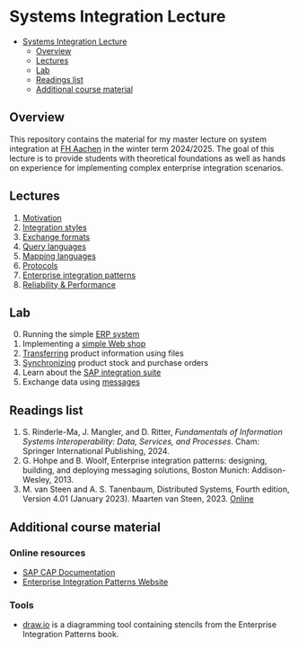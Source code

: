 # Systems Integration Lecture

<!--toc:start-->

- [Systems Integration Lecture](#systems-integration-lecture)
  - [Overview](#overview)
  - [Lectures](#lectures)
  - [Lab](#lab)
  - [Readings list](#readings-list)
  - [Additional course material](#additional-course-material)
  <!--toc:end-->

## Overview

This repository contains the material for my master lecture on system
integration at [FH Aachen](https://fh-aachen.de) in the winter term 2024/2025.
The goal of this lecture is to provide students with theoretical foundations as
well as hands on experience for implementing complex enterprise integration
scenarios.

## Lectures

1. [Motivation](lectures/motivation.md)
1. [Integration styles](lectures/integration-styles.md)
1. [Exchange formats](lectures/exchange-formats.md)
1. [Query languages](lectures/query-languages.md)
1. [Mapping languages](lectures/mapping-languages.md)
1. [Protocols](lectures/protocols.md)
1. [Enterprise integration patterns](lectures/enterprise-integration-patterns.md)
1. [Reliability & Performance](lectures/reliability-performance.md)

## Lab

0. Running the simple [ERP system](./lab/mini-erp.md)
1. Implementing a [simple Web shop](./lab/simple-web-shop.md)
2. [Transferring](./lab/file-transfer.md) product information using files
3. [Synchronizing](./lab/rpc.md) product stock and purchase orders
4. Learn about the [SAP integration suite](./lab/integration-suite.md)
5. Exchange data using [messages](./lab/messaging.md)

## Readings list

1. S. Rinderle-Ma, J. Mangler, and D. Ritter, _Fundamentals of Information
   Systems Interoperability: Data, Services, and Processes_. Cham: Springer
   International Publishing, 2024.
2. G. Hohpe and B. Woolf, Enterprise integration patterns: designing, building,
   and deploying messaging solutions, Boston Munich: Addison-Wesley, 2013.
3. M. van Steen and A. S. Tanenbaum, Distributed Systems, Fourth edition,
   Version 4.01 (January 2023). Maarten van Steen, 2023.
   [Online](https://www.distributed-systems.net/index.php/books/ds4/)

## Additional course material

### Online resources

- [SAP CAP Documentation](https://cap.cloud.sap/docs/)
- [Enterprise Integration Patterns Website](https://www.enterpriseintegrationpatterns.com/)

### Tools

- [draw.io](https://www.draw.io/) is a diagramming tool containing stencils
  from the Enterprise Integration Patterns book.
